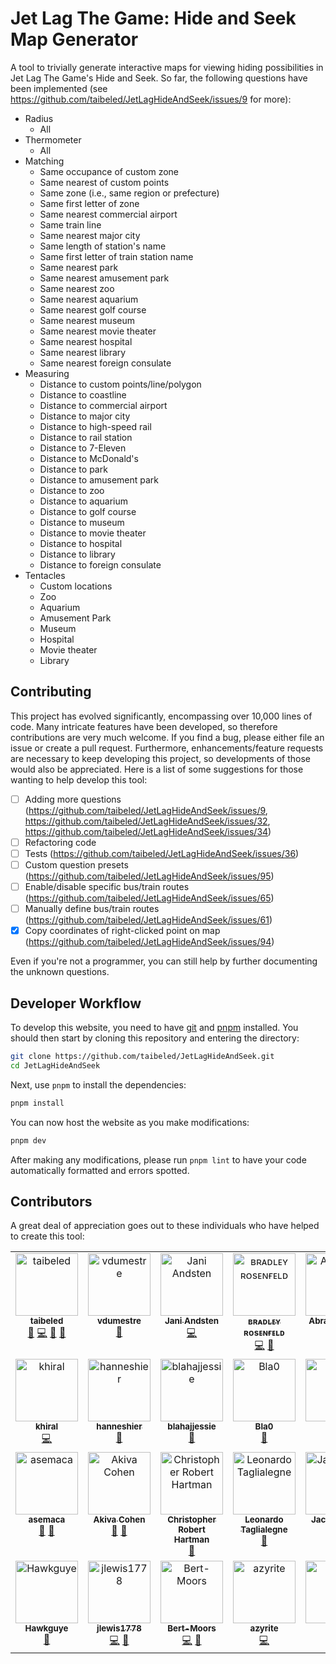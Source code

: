 # Jet Lag The Game: Hide and Seek Map Generator

A tool to trivially generate interactive maps for viewing hiding possibilities in Jet Lag The Game's Hide and Seek. So far, the following questions have been implemented (see https://github.com/taibeled/JetLagHideAndSeek/issues/9 for more):

- Radius
    - All
- Thermometer
    - All
- Matching
    - Same occupance of custom zone
    - Same nearest of custom points
    - Same zone (i.e., same region or prefecture)
    - Same first letter of zone
    - Same nearest commercial airport
    - Same train line
    - Same nearest major city
    - Same length of station's name
    - Same first letter of train station name
    - Same nearest park
    - Same nearest amusement park
    - Same nearest zoo
    - Same nearest aquarium
    - Same nearest golf course
    - Same nearest museum
    - Same nearest movie theater
    - Same nearest hospital
    - Same nearest library
    - Same nearest foreign consulate
- Measuring
    - Distance to custom points/line/polygon
    - Distance to coastline
    - Distance to commercial airport
    - Distance to major city
    - Distance to high-speed rail
    - Distance to rail station
    - Distance to 7-Eleven
    - Distance to McDonald's
    - Distance to park
    - Distance to amusement park
    - Distance to zoo
    - Distance to aquarium
    - Distance to golf course
    - Distance to museum
    - Distance to movie theater
    - Distance to hospital
    - Distance to library
    - Distance to foreign consulate
- Tentacles
    - Custom locations
    - Zoo
    - Aquarium
    - Amusement Park
    - Museum
    - Hospital
    - Movie theater
    - Library

## Contributing

This project has evolved significantly, encompassing over 10,000 lines of code. Many intricate features have been developed, so therefore contributions are very much welcome. If you find a bug, please either file an issue or create a pull request. Furthermore, enhancements/feature requests are necessary to keep developing this project, so developments of those would also be appreciated. Here is a list of some suggestions for those wanting to help develop this tool:

- [ ] Adding more questions (https://github.com/taibeled/JetLagHideAndSeek/issues/9, https://github.com/taibeled/JetLagHideAndSeek/issues/32, https://github.com/taibeled/JetLagHideAndSeek/issues/34)
- [ ] Refactoring code
- [ ] Tests (https://github.com/taibeled/JetLagHideAndSeek/issues/36)
- [ ] Custom question presets (https://github.com/taibeled/JetLagHideAndSeek/issues/95)
- [ ] Enable/disable specific bus/train routes (https://github.com/taibeled/JetLagHideAndSeek/issues/65)
- [ ] Manually define bus/train routes (https://github.com/taibeled/JetLagHideAndSeek/issues/61)
- [x] Copy coordinates of right-clicked point on map (https://github.com/taibeled/JetLagHideAndSeek/issues/94)

Even if you're not a programmer, you can still help by further documenting the unknown questions.

## Developer Workflow

To develop this website, you need to have [git](https://git-scm.com/downloads) and [pnpm](https://pnpm.io/installation) installed. You should then start by cloning this repository and entering the directory:

```bash
git clone https://github.com/taibeled/JetLagHideAndSeek.git
cd JetLagHideAndSeek
```

Next, use `pnpm` to install the dependencies:

```bash
pnpm install
```

You can now host the website as you make modifications:

```bash
pnpm dev
```

After making any modifications, please run `pnpm lint` to have your code automatically formatted and errors spotted.

## Contributors

A great deal of appreciation goes out to these individuals who have helped to create this tool:

<!-- ALL-CONTRIBUTORS-LIST:START - Do not remove or modify this section -->
<!-- prettier-ignore-start -->
<!-- markdownlint-disable -->
<table>
  <tbody>
    <tr>
      <td align="center" valign="top" width="14.28%"><a href="https://github.com/taibeled"><img src="https://avatars.githubusercontent.com/u/179261820?v=4?s=100" width="100px;" alt="taibeled"/><br /><sub><b>taibeled</b></sub></a><br /><a href="https://github.com/taibeled/JetLagHideAndSeek/issues?q=author%3Ataibeled" title="Bug reports">🐛</a> <a href="https://github.com/taibeled/JetLagHideAndSeek/commits?author=taibeled" title="Code">💻</a> <a href="#design-taibeled" title="Design">🎨</a> <a href="https://github.com/taibeled/JetLagHideAndSeek/commits?author=taibeled" title="Documentation">📖</a></td>
      <td align="center" valign="top" width="14.28%"><a href="https://github.com/vdumestre"><img src="https://avatars.githubusercontent.com/u/33914769?v=4?s=100" width="100px;" alt="vdumestre"/><br /><sub><b>vdumestre</b></sub></a><br /><a href="#ideas-vdumestre" title="Ideas, Planning, & Feedback">🤔</a></td>
      <td align="center" valign="top" width="14.28%"><a href="https://github.com/MrYawnie"><img src="https://avatars.githubusercontent.com/u/14262612?v=4?s=100" width="100px;" alt="Jani Andsten"/><br /><sub><b>Jani Andsten</b></sub></a><br /><a href="https://github.com/taibeled/JetLagHideAndSeek/commits?author=MrYawnie" title="Code">💻</a></td>
      <td align="center" valign="top" width="14.28%"><a href="https://bradleyrosenfeld.com/"><img src="https://avatars.githubusercontent.com/u/938452?v=4?s=100" width="100px;" alt="ʙʀᴀᴅʟᴇʏ ʀᴏsᴇɴғᴇʟᴅ"/><br /><sub><b>ʙʀᴀᴅʟᴇʏ ʀᴏsᴇɴғᴇʟᴅ</b></sub></a><br /><a href="https://github.com/taibeled/JetLagHideAndSeek/commits?author=BoringCode" title="Code">💻</a> <a href="https://github.com/taibeled/JetLagHideAndSeek/issues?q=author%3ABoringCode" title="Bug reports">🐛</a></td>
      <td align="center" valign="top" width="14.28%"><a href="https://github.com/abrahamguo"><img src="https://avatars.githubusercontent.com/u/7842684?v=4?s=100" width="100px;" alt="Abraham Guo"/><br /><sub><b>Abraham Guo</b></sub></a><br /><a href="https://github.com/taibeled/JetLagHideAndSeek/commits?author=abrahamguo" title="Code">💻</a></td>
      <td align="center" valign="top" width="14.28%"><a href="https://zusor.io/"><img src="https://avatars.githubusercontent.com/u/23165606?v=4?s=100" width="100px;" alt="Tobias Messner"/><br /><sub><b>Tobias Messner</b></sub></a><br /><a href="https://github.com/taibeled/JetLagHideAndSeek/commits?author=zusorio" title="Code">💻</a></td>
      <td align="center" valign="top" width="14.28%"><a href="https://github.com/UnknownSilicon"><img src="https://avatars.githubusercontent.com/u/14339279?v=4?s=100" width="100px;" alt="Eris"/><br /><sub><b>Eris</b></sub></a><br /><a href="https://github.com/taibeled/JetLagHideAndSeek/commits?author=UnknownSilicon" title="Code">💻</a></td>
    </tr>
    <tr>
      <td align="center" valign="top" width="14.28%"><a href="https://github.com/khiral"><img src="https://avatars.githubusercontent.com/u/23667350?v=4?s=100" width="100px;" alt="khiral"/><br /><sub><b>khiral</b></sub></a><br /><a href="https://github.com/taibeled/JetLagHideAndSeek/commits?author=khiral" title="Code">💻</a></td>
      <td align="center" valign="top" width="14.28%"><a href="https://github.com/hanneshier"><img src="https://avatars.githubusercontent.com/u/11063798?v=4?s=100" width="100px;" alt="hanneshier"/><br /><sub><b>hanneshier</b></sub></a><br /><a href="#ideas-hanneshier" title="Ideas, Planning, & Feedback">🤔</a></td>
      <td align="center" valign="top" width="14.28%"><a href="https://github.com/blahajjessie"><img src="https://avatars.githubusercontent.com/u/78718906?v=4?s=100" width="100px;" alt="blahajjessie"/><br /><sub><b>blahajjessie</b></sub></a><br /><a href="#ideas-blahajjessie" title="Ideas, Planning, & Feedback">🤔</a></td>
      <td align="center" valign="top" width="14.28%"><a href="https://bagottgames.uk/"><img src="https://avatars.githubusercontent.com/u/88278955?v=4?s=100" width="100px;" alt="Bla0"/><br /><sub><b>Bla0</b></sub></a><br /><a href="#ideas-Blaa00" title="Ideas, Planning, & Feedback">🤔</a></td>
      <td align="center" valign="top" width="14.28%"><a href="https://herzog.tech/"><img src="https://avatars.githubusercontent.com/u/5376265?v=4?s=100" width="100px;" alt="Leo"/><br /><sub><b>Leo</b></sub></a><br /><a href="#ideas-leoherzog" title="Ideas, Planning, & Feedback">🤔</a></td>
      <td align="center" valign="top" width="14.28%"><a href="https://github.com/Acclamator"><img src="https://avatars.githubusercontent.com/u/4201849?v=4?s=100" width="100px;" alt="Acclamator"/><br /><sub><b>Acclamator</b></sub></a><br /><a href="#ideas-Acclamator" title="Ideas, Planning, & Feedback">🤔</a></td>
      <td align="center" valign="top" width="14.28%"><a href="https://github.com/selacey42"><img src="https://avatars.githubusercontent.com/u/200851729?v=4?s=100" width="100px;" alt="selacey42"/><br /><sub><b>selacey42</b></sub></a><br /><a href="#ideas-selacey42" title="Ideas, Planning, & Feedback">🤔</a> <a href="https://github.com/taibeled/JetLagHideAndSeek/issues?q=author%3Aselacey42" title="Bug reports">🐛</a></td>
    </tr>
    <tr>
      <td align="center" valign="top" width="14.28%"><a href="https://github.com/asemaca"><img src="https://avatars.githubusercontent.com/u/64056714?v=4?s=100" width="100px;" alt="asemaca"/><br /><sub><b>asemaca</b></sub></a><br /><a href="#ideas-asemaca" title="Ideas, Planning, & Feedback">🤔</a> <a href="https://github.com/taibeled/JetLagHideAndSeek/issues?q=author%3Aasemaca" title="Bug reports">🐛</a></td>
      <td align="center" valign="top" width="14.28%"><a href="https://github.com/Akiva-Cohen"><img src="https://avatars.githubusercontent.com/u/150308530?v=4?s=100" width="100px;" alt="Akiva Cohen"/><br /><sub><b>Akiva Cohen</b></sub></a><br /><a href="#ideas-Akiva-Cohen" title="Ideas, Planning, & Feedback">🤔</a> <a href="https://github.com/taibeled/JetLagHideAndSeek/issues?q=author%3AAkiva-Cohen" title="Bug reports">🐛</a></td>
      <td align="center" valign="top" width="14.28%"><a href="https://github.com/ChrisHartman"><img src="https://avatars.githubusercontent.com/u/9095854?v=4?s=100" width="100px;" alt="Christopher Robert Hartman"/><br /><sub><b>Christopher Robert Hartman</b></sub></a><br /><a href="#ideas-ChrisHartman" title="Ideas, Planning, & Feedback">🤔</a></td>
      <td align="center" valign="top" width="14.28%"><a href="https://github.com/miniBill"><img src="https://avatars.githubusercontent.com/u/191825?v=4?s=100" width="100px;" alt="Leonardo Taglialegne"/><br /><sub><b>Leonardo Taglialegne</b></sub></a><br /><a href="#ideas-miniBill" title="Ideas, Planning, & Feedback">🤔</a></td>
      <td align="center" valign="top" width="14.28%"><a href="https://github.com/JackSouster"><img src="https://avatars.githubusercontent.com/u/96268675?v=4?s=100" width="100px;" alt="JackSouster"/><br /><sub><b>JackSouster</b></sub></a><br /><a href="https://github.com/taibeled/JetLagHideAndSeek/issues?q=author%3AJackSouster" title="Bug reports">🐛</a></td>
      <td align="center" valign="top" width="14.28%"><a href="https://github.com/fkloft"><img src="https://avatars.githubusercontent.com/u/2741656?v=4?s=100" width="100px;" alt="fkloft"/><br /><sub><b>fkloft</b></sub></a><br /><a href="#ideas-fkloft" title="Ideas, Planning, & Feedback">🤔</a></td>
      <td align="center" valign="top" width="14.28%"><a href="https://github.com/InvestigateXM"><img src="https://avatars.githubusercontent.com/u/52758500?v=4?s=100" width="100px;" alt="InvestigateXM"/><br /><sub><b>InvestigateXM</b></sub></a><br /><a href="#ideas-InvestigateXM" title="Ideas, Planning, & Feedback">🤔</a></td>
    </tr>
    <tr>
      <td align="center" valign="top" width="14.28%"><a href="https://github.com/Hawkguye"><img src="https://avatars.githubusercontent.com/u/121480806?v=4?s=100" width="100px;" alt="Hawkguye"/><br /><sub><b>Hawkguye</b></sub></a><br /><a href="#data-Hawkguye" title="Data">🔣</a></td>
      <td align="center" valign="top" width="14.28%"><a href="https://github.com/jlewis1778"><img src="https://avatars.githubusercontent.com/u/22303191?v=4?s=100" width="100px;" alt="jlewis1778"/><br /><sub><b>jlewis1778</b></sub></a><br /><a href="https://github.com/taibeled/JetLagHideAndSeek/commits?author=jlewis1778" title="Code">💻</a> <a href="https://github.com/taibeled/JetLagHideAndSeek/issues?q=author%3Ajlewis1778" title="Bug reports">🐛</a></td>
      <td align="center" valign="top" width="14.28%"><a href="https://github.com/Bert-Moors"><img src="https://avatars.githubusercontent.com/u/89836592?v=4?s=100" width="100px;" alt="Bert-Moors"/><br /><sub><b>Bert-Moors</b></sub></a><br /><a href="https://github.com/taibeled/JetLagHideAndSeek/commits?author=Bert-Moors" title="Code">💻</a> <a href="https://github.com/taibeled/JetLagHideAndSeek/issues?q=author%3ABert-Moors" title="Bug reports">🐛</a></td>
      <td align="center" valign="top" width="14.28%"><a href="https://github.com/azyritedev"><img src="https://avatars.githubusercontent.com/u/206858676?v=4?s=100" width="100px;" alt="azyrite"/><br /><sub><b>azyrite</b></sub></a><br /><a href="https://github.com/taibeled/JetLagHideAndSeek/commits?author=azyritedev" title="Code">💻</a></td>
      <td align="center" valign="top" width="14.28%"><a href="https://github.com/busy"><img src="https://avatars.githubusercontent.com/u/970645?v=4?s=100" width="100px;" alt="busy"/><br /><sub><b>busy</b></sub></a><br /><a href="#projectManagement-busy" title="Project Management">📆</a></td>
    </tr>
  </tbody>
</table>

<!-- markdownlint-restore -->
<!-- prettier-ignore-end -->

<!-- ALL-CONTRIBUTORS-LIST:END -->
